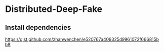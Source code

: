 # Distributed-Deep-Fake

## Install dependencies
https://gist.github.com/zhanwenchen/e520767a409325d9961072f666815bb8
